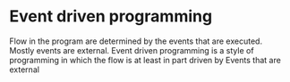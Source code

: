 # Event driven programming #
Flow in the program are determined by the events that are executed.  
Mostly events are external.
Event driven programming is a style of programming in which the flow is at least in part driven by Events that are external

